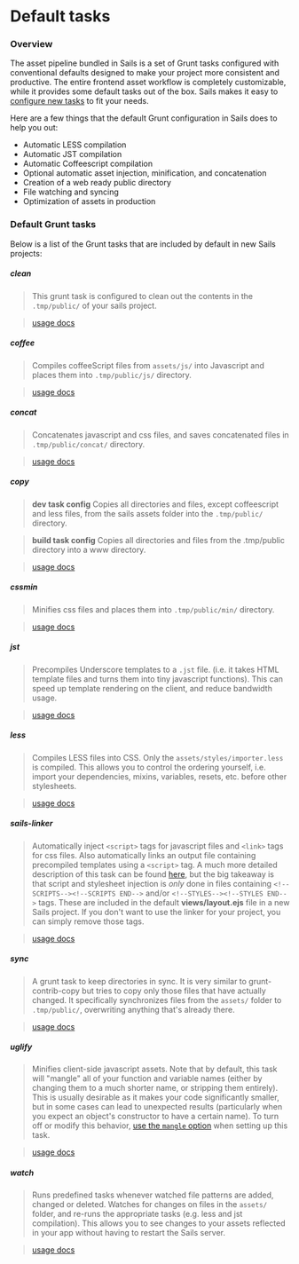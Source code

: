 # Default tasks

### Overview

The asset pipeline bundled in Sails is a set of Grunt tasks configured with conventional defaults designed to make your project more consistent and productive. The entire frontend asset workflow is completely customizable, while it provides some default tasks out of the box. Sails makes it easy to [configure new tasks](http://sailsjs.org/documentation/concepts/Assets/TaskAutomation.html?q=task-configuration) to fit your needs.
<!-- change link to: /documentation/concepts/assets/task-automation#?task-configuration once new site is live -->

Here are a few things that the default Grunt configuration in Sails does to help you out:
- Automatic LESS compilation
- Automatic JST compilation
- Automatic Coffeescript compilation
- Optional automatic asset injection, minification, and concatenation
- Creation of a web ready public directory
- File watching and syncing
- Optimization of assets in production

### Default Grunt tasks

Below is a list of the Grunt tasks that are included by default in new Sails projects:

##### clean

> This grunt task is configured to clean out the contents in the `.tmp/public/` of your sails project.

> [usage docs](https://github.com/gruntjs/grunt-contrib-clean)

##### coffee

> Compiles coffeeScript files from `assets/js/` into Javascript and places them into `.tmp/public/js/` directory.

> [usage docs](https://github.com/gruntjs/grunt-contrib-coffee)

##### concat

> Concatenates javascript and css files, and saves concatenated files in `.tmp/public/concat/` directory.

> [usage docs](https://github.com/gruntjs/grunt-contrib-concat)

##### copy

> **dev task config**
> Copies all directories and files, except coffeescript and less files, from the sails assets folder into the `.tmp/public/` directory.

> **build task config**
> Copies all directories and files from the .tmp/public directory into a www directory.

> [usage docs](https://github.com/gruntjs/grunt-contrib-copy)

##### cssmin

> Minifies css files and places them into `.tmp/public/min/` directory.

> [usage docs](https://github.com/gruntjs/grunt-contrib-cssmin)

##### jst

> Precompiles Underscore templates to a `.jst` file. (i.e. it takes HTML template files and turns them into tiny javascript functions). This can speed up template rendering on the client, and reduce bandwidth usage.

> [usage docs](https://github.com/gruntjs/grunt-contrib-jst)

##### less

> Compiles LESS files into CSS. Only the `assets/styles/importer.less` is compiled. This allows you to control the ordering yourself, i.e. import your dependencies, mixins, variables, resets, etc. before other stylesheets.

> [usage docs](https://github.com/gruntjs/grunt-contrib-less)

##### sails-linker

> Automatically inject `<script>` tags for javascript files and `<link>` tags for css files.  Also automatically links an output file containing precompiled templates using a `<script>` tag. A much more detailed description of this task can be found [here](https://github.com/balderdashy/sails-generate-frontend/blob/master/docs/overview.md#a-litte-bit-more-about-sails-linking), but the big takeaway is that script and stylesheet injection is *only* done in files containing `<!--SCRIPTS--><!--SCRIPTS END-->` and/or `<!--STYLES--><!--STYLES END-->` tags.  These are included in the default **views/layout.ejs** file in a new Sails project.  If you don't want to use the linker for your project, you can simply remove those tags.

> [usage docs](https://github.com/Zolmeister/grunt-sails-linker)

##### sync

> A grunt task to keep directories in sync. It is very similar to grunt-contrib-copy but tries to copy only those files that have actually changed. It specifically synchronizes files from the `assets/` folder to `.tmp/public/`, overwriting anything that's already there.

> [usage docs](https://github.com/tomusdrw/grunt-sync)

##### uglify

> Minifies client-side javascript assets.  Note that by default, this task will "mangle" all of your function and variable names (either by changing them to a much shorter name, or stripping them entirely).  This is usually desirable as it makes your code significantly smaller, but in some cases can lead to unexpected results (particularly when you expect an object's constructor to have a certain name).  To turn off or modify this behavior, [use the `mangle` option](https://github.com/gruntjs/grunt-contrib-uglify#no-mangling) when setting up this task.

> [usage docs](https://github.com/gruntjs/grunt-contrib-uglify)

##### watch

> Runs predefined tasks whenever watched file patterns are added, changed or deleted. Watches for changes on files in the `assets/` folder, and re-runs the appropriate tasks (e.g. less and jst compilation).  This allows you to see changes to your assets reflected in your app without having to restart the Sails server.

> [usage docs](https://github.com/gruntjs/grunt-contrib-watch)


<docmeta name="displayName" value="Default tasks">
